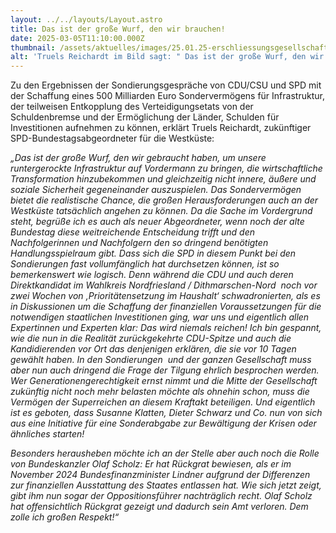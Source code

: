 ```yaml
---
layout: ../../layouts/Layout.astro
title: Das ist der große Wurf, den wir brauchen!
date: 2025-03-05T11:10:00.000Z
thumbnail: /assets/aktuelles/images/25.01.25-erschliessungsgesellschaft-gewerbeflächen-3-.png
alt: 'Truels Reichardt im Bild sagt: " Das ist der große Wurf, den wir brauchen!"'
---
```

Zu den Ergebnissen der Sondierungsgespräche
von CDU/CSU und SPD mit der Schaffung eines 500 Milliarden Euro Sondervermögens
für Infrastruktur, der teilweisen Entkopplung des Verteidigungsetats von der
Schuldenbremse und der Ermöglichung der Länder, Schulden für Investitionen
aufnehmen zu können, erklärt Truels Reichardt, zukünftiger
SPD-Bundestagsabgeordneter für die Westküste:

*„Das ist der große Wurf, den
wir gebraucht haben, um unsere runtergerockte Infrastruktur auf Vordermann zu
bringen, die wirtschaftliche Transformation hinzubekommen und gleichzeitig
nicht innere, äußere und soziale Sicherheit gegeneinander auszuspielen. Das
Sondervermögen bietet die realistische Chance, die großen Herausforderungen
auch an der Westküste tatsächlich angehen zu können. Da die Sache im Vordergrund
steht, begrüße ich es auch als neuer Abgeordneter, wenn noch der alte Bundestag
diese weitreichende Entscheidung trifft und den Nachfolgerinnen und Nachfolgern
den so dringend benötigten Handlungsspielraum gibt. Dass sich die SPD in diesem
Punkt bei den Sondierungen fast vollumfänglich hat durchsetzen können, ist so
bemerkenswert wie logisch. Denn während die CDU und auch deren Direktkandidat
im Wahlkreis Nordfriesland / Dithmarschen-Nord 
noch vor zwei Wochen von ‚Prioritätensetzung im Haushalt‘
schwadronierten, als es in Diskussionen um die Schaffung der finanziellen
Voraussetzungen für die notwendigen staatlichen Investitionen ging, war uns und
eigentlich allen Expertinnen und Experten klar: Das wird niemals reichen! Ich
bin gespannt, wie die nun in die Realität zurückgekehrte CDU-Spitze und auch
die Kandidierenden vor Ort das denjenigen erklären, die sie vor 10 Tagen
gewählt haben. In den Sondierungen  und
der ganzen Gesellschaft muss aber nun auch dringend die Frage der Tilgung
ehrlich besprochen werden. Wer Generationengerechtigkeit ernst nimmt und die
Mitte der Gesellschaft zukünftig nicht noch mehr belasten möchte als ohnehin
schon, muss die Vermögen der Superreichen an diesem Kraftakt beteiligen. Und
eigentlich ist es geboten, dass Susanne Klatten, Dieter Schwarz und Co. nun von
sich aus eine Initiative für eine Sonderabgabe zur Bewältigung der Krisen oder
ähnliches starten!*

*Besonders herausheben möchte
ich an der Stelle aber auch noch die Rolle von Bundeskanzler Olaf Scholz: Er
hat Rückgrat bewiesen, als er im November 2024 Bundesfinanzminister Lindner
aufgrund der Differenzen zur finanziellen Ausstattung des Staates entlassen
hat. Wie sich jetzt zeigt, gibt ihm nun sogar der Oppositionsführer
nachträglich recht. Olaf Scholz hat offensichtlich Rückgrat gezeigt und dadurch
sein Amt verloren. Dem zolle ich großen Respekt!“*
